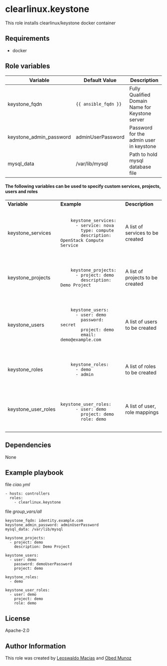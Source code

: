 # clearlinux.keystone
This role installs clearlinux/keystone docker container

## Requirements
* docker

## Role variables

Variable | Default Value | Description
-------- | ------------- | -----------
keystone_fqdn | `{{ ansible_fqdn }}` | Fully Qualified Domain Name for Keystone server
keystone_admin_password | adminUserPassword | Password for the admin user in keystone
mysql_data | /var/lib/mysql | Path to hold mysql database file

#### The following variables can be used to specify custom services, projects, users and roles

<table>
<tr>
<td><b>Variable</b></td>
<td><b>Example</b></td>
<td><b>Description</b></td>
</tr>

<tr>
  <td>keystone_services</td>
  <td><pre><code>
    keystone_services:
      - service: nova
        type: compute
        description: OpenStack Compute Service
  </code></pre></td>
  <td>A list of services to be created</td>
</tr>

<tr>
  <td>keystone_projects</td>
  <td><pre><code>
    keystone_projects:
      - project: demo
        description: Demo Project
  </code></pre></td>
  <td>A list of projects to be created</td>
</tr>

<tr>
  <td>keystone_users</td>
  <td><pre><code>
    keystone_users:
      - user: demo
        password: secret
        project: demo
        email: demo@example.com
  </code></pre></td>
  <td>A list of users to be created</td>
</tr>

<tr>
  <td>keystone_roles</td>
  <td><pre><code>
    keystone_roles:
      - demo
      - admin
  </code></pre></td>
  <td>A list of roles to be created</td>
</tr>

<tr>
  <td>keystone_user_roles</td>
  <td><pre><code>
    keystone_user_roles:
      - user: demo
        project: demo
        role: demo
  </code></pre></td>
  <td>A list of user, role mappings</td>
</tr>

</table>

## Dependencies
None

## Example playbook
file *ciao.yml*
```
- hosts: controllers
  roles:
    - clearlinux.keystone
```

file *group_vars/all*
```
keystone_fqdn: identity.example.com
keystone_admin_password: adminUserPassword
mysql_data: /var/lib/mysql

keystone_projects:
  - project: demo
    description: Demo Project

keystone_users:
  - user: demo
    password: demoUserPassword
    project: demo

keystone_roles:
  - demo

keystone_user_roles:
  - user: demo
    project: demo
    role: demo
```

## License
Apache-2.0

## Author Information
This role was created by [Leoswaldo Macias](leoswaldo.macias@intel.com) and [Obed Munoz](obed.n.munoz@intel.com)
